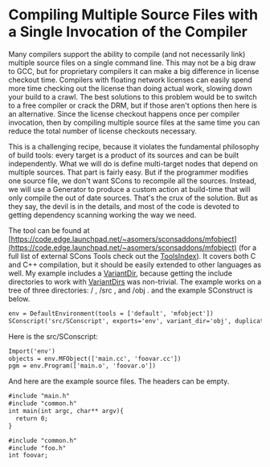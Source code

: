 

# Compiling Multiple Source Files with a Single Invocation of the Compiler

Many compilers support the ability to compile (and not necessarily link) multiple source files on a single command line.  This may not be a big draw to GCC, but for proprietary compilers it can make a big difference in license checkout time.  Compilers with floating network licenses can easily spend more time checking out the license than doing actual work, slowing down your build to a crawl.  The best solutions to this problem would be to switch to a free compiler or crack the DRM, but if those aren't options then here is an alternative.  Since the license checkout happens once per compiler invocation, then by compiling multiple source files at the same time you can reduce the total number of license checkouts necessary. 

This is a challenging recipe, because it violates the fundamental philosophy of build tools: every target is a product of its sources and can be built independently.  What we will do is define multi-target nodes that depend on multiple sources.  That part is fairly easy.  But if the programmer modifies one source file, we don't want SCons to recompile all the sources.  Instead, we will use a Generator to produce a custom action at build-time that will only compile the out of date sources.  That's the crux of the solution.  But as they say, the devil is in the details, and most of the code is devoted to getting dependency scanning working the way we need. 

The tool can be found at [https://code.edge.launchpad.net/~asomers/sconsaddons/mfobject](https://code.edge.launchpad.net/~asomers/sconsaddons/mfobject) (for a full list of external SCons Tools check out the [ToolsIndex](ToolsIndex)).  It covers both C and C++ compilation, but it should be easily extended to other languages as well.  My example includes a [VariantDir](VariantDir), because getting the include directories to work with [VariantDirs](VariantDirs) was non-trivial.  The example works on a tree of three directories: / , /src , and /obj .   and the example SConstruct is below. 


```txt
env = DefaultEnvironment(tools = ['default', 'mfobject'])
SConscript('src/SConscript', exports='env', variant_dir='obj', duplicate=0)
```
Here is the src/SConscript: 
```txt
Import('env')
objects = env.MFObject(['main.cc', 'foovar.cc'])
pgm = env.Program(['main.o', 'foovar.o'])
```
And here are the example source files.  The headers can be empty. 
```txt
#include "main.h"
#include "common.h"
int main(int argc, char** argv){
  return 0;
}
```

```txt
#include "common.h"
#include "foo.h"
int foovar;    
```